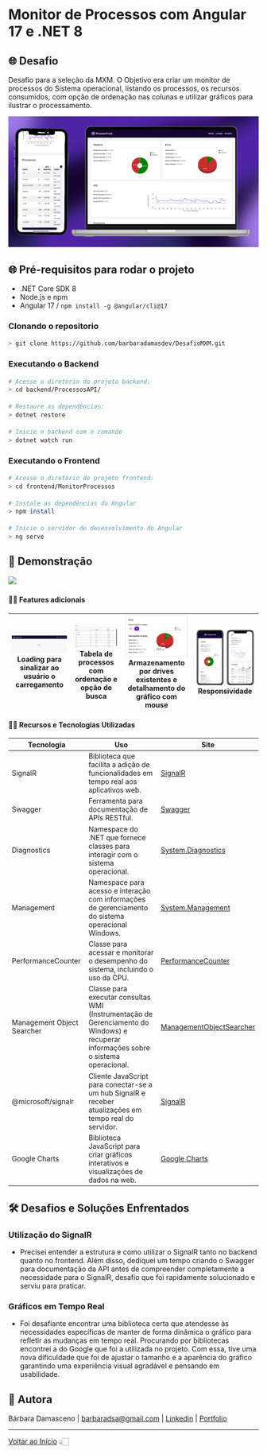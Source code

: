 # Monitor de Processos com Angular 17 e .NET 8

## 🌐 Desafio

Desafio para a seleção da MXM. O Objetivo era criar um monitor de processos do Sistema operacional, listando os processos, os recursos consumidos, com opção de ordenação nas colunas e utilizar gráficos para ilustrar o processamento.

<img src="./screenshots/monitor.jpg" alt="Tela Final">



## 🌐 Pré-requisitos para rodar o projeto

  - .NET Core SDK 8
  - Node.js e npm
  - Angular 17 / ```npm install -g @angular/cli@17```



### Clonando o repositorio

```bash
> git clone https://github.com/barbaradamasdev/DesafioMXM.git
```
### Executando o Backend

```bash
# Acesse o diretório do projeto backend:
> cd backend/ProcessosAPI/

# Restaure as dependências:
> dotnet restore

# Inicie o backend com o comando
> dotnet watch run
```

### Executando o Frontend

```bash
# Acesse o diretório do projeto frontend:
> cd frontend/MonitorProcessos

# Instale as dependências do Angular
> npm install

# Inicie o servidor de desenvolvimento do Angular
> ng serve
```


## 👑 Demonstração

![](./screenshots/amostra.gif)

#### ✍🏻️ Features adicionais

| <img src="./screenshots/loading.png"> Loading para sinalizar ao usuário o carregamento | <img src="./screenshots/tabela.png"> Tabela de processos com ordenação e opção de busca |<img src="./screenshots/drive.png"> Armazenamento por drives existentes e detalhamento do gráfico com mouse | <img src="./screenshots/responsivo.png"> Responsividade |
| --- | --- | --- | --- |


#### ✍🏻️ Recursos e Tecnologias Utilizadas

| Tecnologia                                | Uso                                                                               | Site                                      |
|-------------------------------------------|-----------------------------------------------------------------------------------|-------------------------------------------|
| SignalR                                   | Biblioteca que facilita a adição de funcionalidades em tempo real aos aplicativos web. | [SignalR](https://dotnet.microsoft.com/apps/aspnet/real-time)               |
| Swagger                                   | Ferramenta para documentação de APIs RESTful.                                     | [Swagger](https://swagger.io/)                                           |
| Diagnostics                        | Namespace do .NET que fornece classes para interagir com o sistema operacional.   | [System.Diagnostics](https://docs.microsoft.com/en-us/dotnet/api/system.diagnostics)   |
| Management                         | Namespace para acesso e interação com informações de gerenciamento do sistema operacional Windows. | [System.Management](https://docs.microsoft.com/en-us/dotnet/api/system.management)    |
| PerformanceCounter                        | Classe para acessar e monitorar o desempenho do sistema, incluindo o uso da CPU.  | [PerformanceCounter](https://docs.microsoft.com/en-us/dotnet/api/system.diagnostics.performancecounter) |
| Management Object Searcher                 | Classe para executar consultas WMI (Instrumentação de Gerenciamento do Windows) e recuperar informações sobre o sistema operacional. | [ManagementObjectSearcher](https://docs.microsoft.com/en-us/dotnet/api/system.management.managementobjectsearcher) |
| @microsoft/signalr          | Cliente JavaScript para conectar-se a um hub SignalR e receber atualizações em tempo real do servidor.                                                   | [SignalR](https://github.com/aspnet/AspNetCore/tree/main/src/SignalR) |
| Google Charts               | Biblioteca JavaScript para criar gráficos interativos e visualizações de dados na web.                                                                  | [Google Charts](https://developers.google.com/chart) |

## 🛠 Desafios e Soluções Enfrentados

### Utilização do SignalR

- Precisei entender a estrutura e como utilizar o SignalR tanto no backend quanto no frontend. Além disso, dediquei um tempo criando o Swagger para documentação da API antes de compreender completamente a necessidade para o SignalR, desafio que foi rapidamente solucionado e serviu para praticar.

### Gráficos em Tempo Real

- Foi desafiante encontrar uma biblioteca certa que atendesse às necessidades específicas de manter de forma dinâmica o gráfico para refletir as mudanças em tempo real. Procurando por bibliotecas encontrei a do Google que foi a utilizada no projeto. Com essa, tive uma nova dificuldade que foi de ajustar o tamanho e a aparência do gráfico garantindo uma experiência visual agradável e pensando em usabilidade.

## 🐼 Autora
Bárbara Damasceno | barbaradsa@gmail.com | [Linkedin](https://www.linkedin.com/in/barbaradamascenodev) | [Portfolio](https://barbaradamasceno.vercel.app/)
<hr>

[Voltar ao Início](#index) 👆🏻